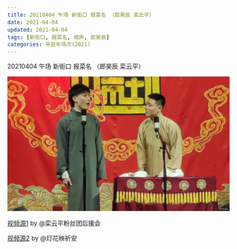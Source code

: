 ```yaml
---
title: 20210404 午场 新街口 报菜名 （郎昊辰 栾云平）
date: 2021-04-04
updated: 2021-04-04
tags: [新街口, 报菜名, 相声, 郎昊辰] 
categories: 辛丑年场次(2021)
---
```

20210404 午场 新街口 报菜名 （郎昊辰 栾云平）

![](https://raw.githubusercontent.com/rhenginium/image/main/20210405005757.png)

[视频源1](https://weibo.com/6574451359/K9pev1NEy?) by @栾云平粉丝团后援会

[视频源2](https://weibo.com/1950216183/K9pbnrF6K?)  by @灯花映祈安